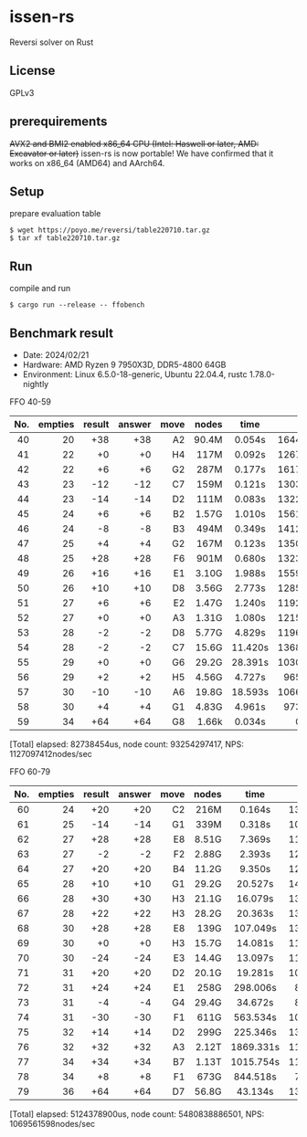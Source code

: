 # issen-rs

Reversi solver on Rust

## License

GPLv3

## prerequirements

~~AVX2 and BMI2 enabled x86\_64 CPU (Intel: Haswell or later, AMD: Excavator or later)~~
issen-rs is now portable! We have confirmed that it works on x86\_64 (AMD64) and AArch64.

## Setup

prepare evaluation table

```Shell
$ wget https://poyo.me/reversi/table220710.tar.gz
$ tar xf table220710.tar.gz
```

## Run

compile and run

```Shell
$ cargo run --release -- ffobench
```

## Benchmark result

- Date: 2024/02/21
- Hardware: AMD Ryzen 9 7950X3D, DDR5-4800 64GB
- Environment: Linux 6.5.0-18-generic, Ubuntu 22.04.4, rustc 1.78.0-nightly

FFO 40-59

|No.|empties|result|answer|move|nodes|time|NPS|
|---:|---:|---:|---:|---:|---:|:--:|---:|
|40|20|+38|+38|A2|90.4M|   0.054s|1644M/s|
|41|22| +0| +0|H4| 117M|   0.092s|1267M/s|
|42|22| +6| +6|G2| 287M|   0.177s|1617M/s|
|43|23|-12|-12|C7| 159M|   0.121s|1303M/s|
|44|23|-14|-14|D2| 111M|   0.083s|1322M/s|
|45|24| +6| +6|B2|1.57G|   1.010s|1561M/s|
|46|24| -8| -8|B3| 494M|   0.349s|1412M/s|
|47|25| +4| +4|G2| 167M|   0.123s|1350M/s|
|48|25|+28|+28|F6| 901M|   0.680s|1323M/s|
|49|26|+16|+16|E1|3.10G|   1.988s|1559M/s|
|50|26|+10|+10|D8|3.56G|   2.773s|1285M/s|
|51|27| +6| +6|E2|1.47G|   1.240s|1192M/s|
|52|27| +0| +0|A3|1.31G|   1.080s|1215M/s|
|53|28| -2| -2|D8|5.77G|   4.829s|1196M/s|
|54|28| -2| -2|C7|15.6G|  11.420s|1368M/s|
|55|29| +0| +0|G6|29.2G|  28.391s|1030M/s|
|56|29| +2| +2|H5|4.56G|   4.727s|965M/s|
|57|30|-10|-10|A6|19.8G|  18.593s|1066M/s|
|58|30| +4| +4|G1|4.83G|   4.961s|973M/s|
|59|34|+64|+64|G8|1.66k|   0.034s|0M/s|

[Total] elapsed: 82738454us, node count: 93254297417, NPS: 1127097412nodes/sec

FFO 60-79

|No.|empties|result|answer|move|nodes|time|NPS|
|---:|---:|---:|---:|---:|---:|:--:|---:|
|60|24|+20|+20|C2| 216M|   0.164s|1313M/s|
|61|25|-14|-14|G1| 339M|   0.318s|1062M/s|
|62|27|+28|+28|E8|8.51G|   7.369s|1154M/s|
|63|27| -2| -2|F2|2.88G|   2.393s|1203M/s|
|64|27|+20|+20|B4|11.2G|   9.350s|1207M/s|
|65|28|+10|+10|G1|29.2G|  20.527s|1422M/s|
|66|28|+30|+30|H3|21.1G|  16.079s|1314M/s|
|67|28|+22|+22|H3|28.2G|  20.363s|1386M/s|
|68|30|+28|+28|E8| 139G| 107.049s|1301M/s|
|69|30| +0| +0|H3|15.7G|  14.081s|1121M/s|
|70|30|-24|-24|E3|14.4G|  13.097s|1106M/s|
|71|31|+20|+20|D2|20.1G|  19.281s|1044M/s|
|72|31|+24|+24|E1| 258G| 298.006s|867M/s|
|73|31| -4| -4|G4|29.4G|  34.672s|849M/s|
|74|31|-30|-30|F1| 611G| 563.534s|1084M/s|
|75|32|+14|+14|D2| 299G| 225.346s|1327M/s|
|76|32|+32|+32|A3|2.12T|1869.331s|1134M/s|
|77|34|+34|+34|B7|1.13T|1015.754s|1121M/s|
|78|34| +8| +8|F1| 673G| 844.518s|797M/s|
|79|36|+64|+64|D7|56.8G|  43.134s|1319M/s|

[Total] elapsed: 5124378900us, node count: 5480838886501, NPS: 1069561598nodes/sec
